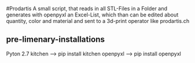 #Prodartis
A small script, that reads in all STL-Files in a Folder and generates with openpyxl an Excel-List, 
which than can be edited about quantity, color and material and sent to a 3d-print operator like prodartis.ch

## pre-limenary-installations
 Pyton 2.7
 kitchen --> pip install kitchen
 openpyxl --> pip install openpyxl
